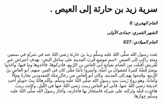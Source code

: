 <h1 dir="rtl">سرية زيد بن حارثة إلى العيص .</h1>

<h5 dir="rtl">العام الهجري:  6

الشهر القمري: جمادى الأولى

العام الميلادي: 627</h5>

<p dir="rtl">بَعَث رسول الله صلَّى اللهُ عليه وسلَّم زيدَ بنَ حارِثةَ رَضي اللهُ عنه في سَريَّةٍ في سبعين ومئةِ راكِبٍ إلى العيصِ -اسمِ مَوضِعٍ قُربَ المدينةِ على ساحِلِ البحرِ- بهَدفِ اعتِراضِ عيرٍ لقُريشٍ أقبلَت مِن الشامِ بقيادةِ أبي العاصِ بنِ الرَّبيعِ، فأدرَكوها، فأخَذوها وما فيها، وأخَذوا يومئذٍ فِضَّةً كَثيرةً لصَفوانَ بنِ أُميَّةَ، وأسَروا ناسًا ممَّن كان في العيرِ، منهم: أبو العاصِ بنُ الرَّبيعِ، وقَدِموا بهم إلى المدينةِ. وكان أبو العاصِ من رجالِ مكة المعدودين تِجارةً ومالًا وأمانةً، وهو زوجُ زَينبَ بنتِ رسولِ الله صلَّى اللهُ عليه وسلَّم، وأمُّه هالةُ بِنتُ خويلدٍ أُختِ خَديجةَ رَضي اللهُ عنها. فأتى أبو العاصِ زينبَ رَضي اللهُ عنها في اللَّيلِ، وكانت زينبُ هاجَرَت قَبلَه وتَرَكَته على شِركِه فاستَجارَ بها فأجارَته، وأجازَ رسولُ الله صلَّى اللهُ عليه وسلَّم جِوارَها.</p></br>
